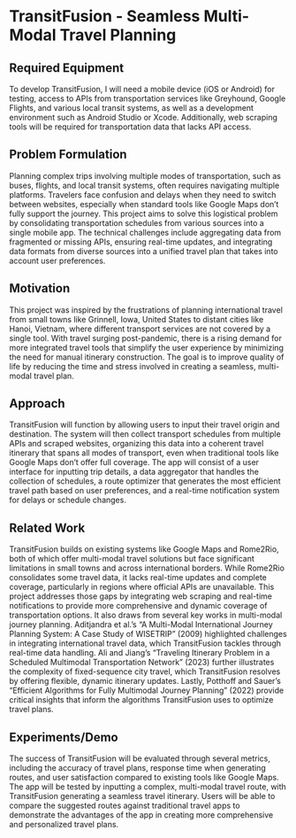 # TransitFusion - Seamless Multi-Modal Travel Planning

## Required Equipment
To develop TransitFusion, I will need a mobile device (iOS or Android) for
testing, access to APIs from transportation services like Greyhound, Google
Flights, and various local transit systems, as well as a development environment
such as Android Studio or Xcode. Additionally, web scraping tools will be
required for transportation data that lacks API access.

## Problem Formulation
Planning complex trips involving multiple modes of transportation, such as
buses, flights, and local transit systems, often requires navigating multiple platforms. Travelers face confusion and delays when they need to switch between
websites, especially when standard tools like Google Maps don’t fully support
the journey. This project aims to solve this logistical problem by consolidating
transportation schedules from various sources into a single mobile app. The
technical challenges include aggregating data from fragmented or missing APIs,
ensuring real-time updates, and integrating data formats from diverse sources
into a unified travel plan that takes into account user preferences.

## Motivation
This project was inspired by the frustrations of planning international travel
from small towns like Grinnell, Iowa, United States to distant cities like Hanoi,
Vietnam, where different transport services are not covered by a single tool.
With travel surging post-pandemic, there is a rising demand for more integrated
travel tools that simplify the user experience by minimizing the need for manual
itinerary construction. The goal is to improve quality of life by reducing the
time and stress involved in creating a seamless, multi-modal travel plan.

## Approach
TransitFusion will function by allowing users to input their travel origin and
destination. The system will then collect transport schedules from multiple
APIs and scraped websites, organizing this data into a coherent travel itinerary
that spans all modes of transport, even when traditional tools like Google Maps
don’t offer full coverage. The app will consist of a user interface for inputting
trip details, a data aggregator that handles the collection of schedules, a route
optimizer that generates the most efficient travel path based on user preferences,
and a real-time notification system for delays or schedule changes.

## Related Work
TransitFusion builds on existing systems like Google Maps and Rome2Rio, both
of which offer multi-modal travel solutions but face significant limitations in
small towns and across international borders. While Rome2Rio consolidates
some travel data, it lacks real-time updates and complete coverage, particularly in regions where official APIs are unavailable. This project addresses
those gaps by integrating web scraping and real-time notifications to provide
more comprehensive and dynamic coverage of transportation options. It also
draws from several key works in multi-modal journey planning. Aditjandra et
al.’s “A Multi-Modal International Journey Planning System: A Case Study
of WISETRIP” (2009) highlighted challenges in integrating international travel
data, which TransitFusion tackles through real-time data handling. Ali and
Jiang’s “Traveling Itinerary Problem in a Scheduled Multimodal Transportation Network” (2023) further illustrates the complexity of fixed-sequence city
travel, which TransitFusion resolves by offering flexible, dynamic itinerary updates. Lastly, Potthoff and Sauer’s “Efficient Algorithms for Fully Multimodal
Journey Planning” (2022) provide critical insights that inform the algorithms
TransitFusion uses to optimize travel plans.

## Experiments/Demo
The success of TransitFusion will be evaluated through several metrics, including
the accuracy of travel plans, response time when generating routes, and user
satisfaction compared to existing tools like Google Maps. The app will be tested
by inputting a complex, multi-modal travel route, with TransitFusion generating
a seamless travel itinerary. Users will be able to compare the suggested routes
against traditional travel apps to demonstrate the advantages of the app in
creating more comprehensive and personalized travel plans.
